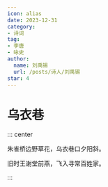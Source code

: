 ```yaml
---
icon: alias
date: 2023-12-31
category:
- 诗词
tag:
- 李唐
- 咏史
author:
  name: 刘禹锡
  url: /posts/诗人/刘禹锡
star: 4
---
```


# 乌衣巷

<!-- more -->

::: center

朱雀桥边野草花，乌衣巷口夕阳斜。

旧时王谢堂前燕，飞入寻常百姓家。

:::